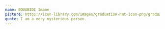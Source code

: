 ```yaml
---
name: BOUABIDI Imane
picture: https://icon-library.com/images/graduation-hat-icon-png/graduation-hat-icon-png-29.jpg
quote: I am a very mysterious person.
---
```

